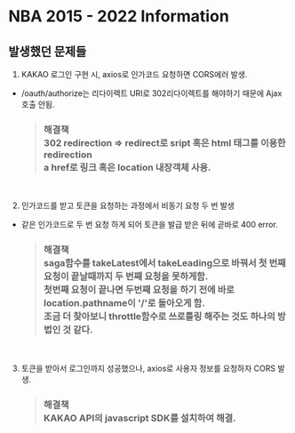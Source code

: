 # NBA 2015 - 2022 Information

## 발생했던 문제들
1) KAKAO 로그인 구현 시, axios로 인가코드 요청하면 CORS에러 발생.
- /oauth/authorize는 리다이렉트 URI로 302리다이렉트를 해야하기 때문에 Ajax호출 안됨.
    > ### 해결책<br> 302 redirection => redirect로 sript 혹은 html 태그를 이용한 redirection<br>a href로 링크 혹은 location 내장객체 사용.
<br>

2) 인가코드를 받고 토큰을 요청하는 과정에서 비동기 요청 두 번 발생
- 같은 인가코드로 두 번 요청 하게 되어 토큰을 발급 받은 뒤에 곧바로 400 error.
    > ### 해결책<br> saga함수를 takeLatest에서 takeLeading으로 바꿔서 첫 번째 요청이 끝날때까지 두 번째 요청을 못하게함.<br>첫번째 요청이 끝나면 두번째 요청을 하기 전에 바로 location.pathname이 '/'로 돌아오게 함.<br>조금 더 찾아보니 throttle함수로 쓰로틀링 해주는 것도 하나의 방법인 것 같다.
<br>

3) 토큰을 받아서 로그인까지 성공했으나, axios로 사용자 정보를 요청하자 CORS 발생.
    > ### 해결책<br> KAKAO API의 javascript SDK를 설치하여 해결.
